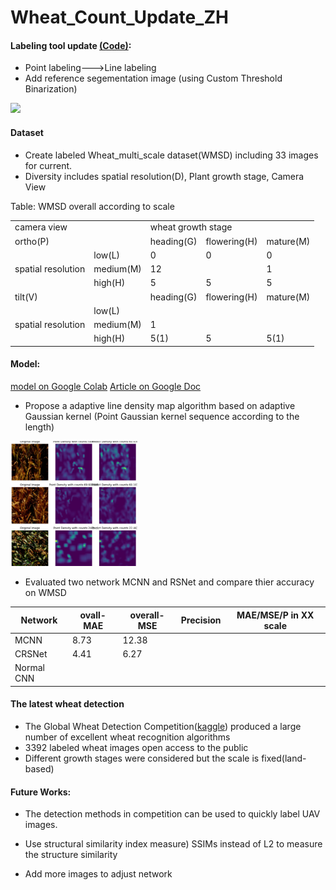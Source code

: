 
# Wheat_Count_Update_ZH


#### Labeling tool update [(Code)](https://github.com/px39n/LabelWheat_points):

- Point labeling--->Line labeling
- Add reference segementation image (using Custom Threshold Binarization)
<img src="https://github.com/px39n/LabelWheat_points/blob/master/op.gif?raw=true" height="200"/>



#### Dataset
- Create labeled Wheat_multi_scale dataset(WMSD) including 33 images for current.
- Diversity includes spatial resolution(D), Plant growth stage, Camera View

Table: WMSD overall according to scale
<table border="0" class="ke-zeroborder">
	<tbody>
		<tr>
			<td colspan="2">
				<div>
					camera view
				</div>
			</td>
			<td colspan="3">
				wheat growth stage
			</td>
		</tr>
		<tr>
			<td colspan="2">
				ortho(P)
			</td>
			<td>
				heading(G)
			</td>
			<td>
				flowering(H)
			</td>
			<td>
				mature(M)
			</td>
		</tr>
		<tr>
			<td rowspan="3">
				spatial resolution
			</td>
			<td>
				low(L)
			</td>
			<td>
				0
			</td>
			<td>
				0
			</td>
			<td>
				0
			</td>
		</tr>
		<tr>
			<td>
				medium(M)
			</td>
			<td>
				12
			</td>
			<td>
				&nbsp;
			</td>
			<td>
				1
			</td>
		</tr>
		<tr>
			<td>
				high(H)
			</td>
			<td>
				5
			</td>
			<td>
				5
			</td>
			<td>
				5
			</td>
		</tr>
		<tr>
			<td colspan="2">
				tilt(V)
			</td>
			<td>
				heading(G)
			</td>
			<td>
				flowering(H)
			</td>
			<td>
				mature(M)
			</td>
		</tr>
		<tr>
			<td rowspan="3">
				spatial resolution
			</td>
			<td>
				low(L)
			</td>
			<td>
				&nbsp;
			</td>
			<td>
				&nbsp;
			</td>
			<td>
				&nbsp;
			</td>
		</tr>
		<tr>
			<td>
				medium(M)
			</td>
			<td>
				1
			</td>
			<td>
				&nbsp;
			</td>
			<td>
				&nbsp;
			</td>
		</tr>
		<tr>
			<td>
				high(H)
			</td>
			<td>
				5(1)
			</td>
			<td>
				5
			</td>
			<td>
				5(1)
			</td>
		</tr>
	</tbody>
</table>




#### Model: 
[model on Google Colab](https://colab.research.google.com/drive/1oIx7ymw9D52MdqMrzggfn4LmIG3OQyeg#scrollTo=-f-jjZBKqIes)
[Article on Google Doc](https://docs.google.com/document/d/19SvvBv9TvnBNH9PCDPEJwj_M22tNus4HlqSmUcLgriI/edit?usp=sharing)

- Propose a adaptive line density map algorithm based on adaptive Gaussian kernel
(Point Gaussian kernel sequence according to the length)


<img src="https://github.com/px39n/Wheat-Counting-Update/blob/master/train_sample.JPG?raw=true" height="200"/>

- Evaluated two network MCNN and RSNet and compare thier accuracy on WMSD

Network | ovall-MAE | overall-MSE| Precision | MAE/MSE/P in XX scale
---|--- |---|---|---
MCNN | 8.73  | 12.38 |  | 
CRSNet | 4.41 | 6.27 | | 
Normal CNN |   |  |  | 



#### The latest wheat detection


-  The Global Wheat Detection Competition([kaggle](https://www.kaggle.com/c/global-wheat-detection/overview)) produced a large number of excellent wheat recognition algorithms 
- 3392 labeled wheat images open access to the public
- Different growth stages were considered but the scale is fixed(land-based)
#### Future Works:


- The detection methods in competition can be used to quickly label UAV images.

- Use structural similarity index measure) SSIMs instead of L2 to measure the structure similarity

-  Add more images to adjust network
